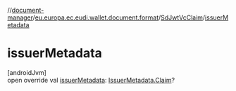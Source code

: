 //[document-manager](../../../index.md)/[eu.europa.ec.eudi.wallet.document.format](../index.md)/[SdJwtVcClaim](index.md)/[issuerMetadata](issuer-metadata.md)

# issuerMetadata

[androidJvm]\
open override val [issuerMetadata](issuer-metadata.md): [IssuerMetadata.Claim](../../eu.europa.ec.eudi.wallet.document.metadata/-issuer-metadata/-claim/index.md)?
